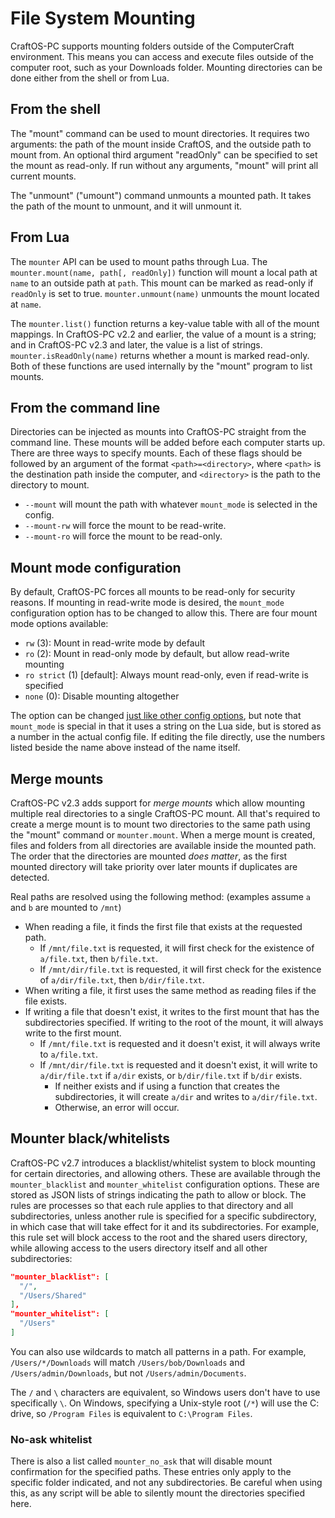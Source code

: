 # File System Mounting
CraftOS-PC supports mounting folders outside of the ComputerCraft environment. This means you can access and execute files outside of the computer root, such as your Downloads folder. Mounting directories can be done either from the shell or from Lua.

## From the shell
The "mount" command can be used to mount directories. It requires two arguments: the path of the mount inside CraftOS, and the outside path to mount from. An optional third argument "readOnly" can be specified to set the mount as read-only. If run without any arguments, "mount" will print all current mounts.

The "unmount" ("umount") command unmounts a mounted path. It takes the path of the mount to unmount, and it will unmount it.

## From Lua
The `mounter` API can be used to mount paths through Lua. The `mounter.mount(name, path[, readOnly])` function will mount a local path at `name` to an outside path at `path`. This mount can be marked as read-only if `readOnly` is set to true. `mounter.unmount(name)` unmounts the mount located at `name`.

The `mounter.list()` function returns a key-value table with all of the mount mappings. In CraftOS-PC v2.2 and earlier, the value of a mount is a string; and in CraftOS-PC v2.3 and later, the value is a list of strings. `mounter.isReadOnly(name)` returns whether a mount is marked read-only. Both of these functions are used internally by the "mount" program to list mounts.

## From the command line
Directories can be injected as mounts into CraftOS-PC straight from the command line. These mounts will be added before each computer starts up. There are three ways to specify mounts. Each of these flags should be followed by an argument of the format `<path>=<directory>`, where `<path>` is the destination path inside the computer, and `<directory>` is the path to the directory to mount.
* `--mount` will mount the path with whatever `mount_mode` is selected in the config.
* `--mount-rw` will force the mount to be read-write.
* `--mount-ro` will force the mount to be read-only.

## Mount mode configuration
By default, CraftOS-PC forces all mounts to be read-only for security reasons. If mounting in read-write mode is desired, the `mount_mode` configuration option has to be changed to allow this. There are four mount mode options available:
* `rw` (3): Mount in read-write mode by default
* `ro` (2): Mount in read-only mode by default, but allow read-write mounting
* `ro strict` (1) [default]: Always mount read-only, even if read-write is specified
* `none` (0): Disable mounting altogether

The option can be changed [just like other config options](configuration), but note that `mount_mode` is special in that it uses a string on the Lua side, but is stored as a number in the actual config file. If editing the file directly, use the numbers listed beside the name above instead of the name itself.

## Merge mounts
CraftOS-PC v2.3 adds support for *merge mounts* which allow mounting multiple real directories to a single CraftOS-PC mount. All that's required to create a merge mount is to mount two directories to the same path using the "mount" command or `mounter.mount`. When a merge mount is created, files and folders from all directories are available inside the mounted path. The order that the directories are mounted *does matter*, as the first mounted directory will take priority over later mounts if duplicates are detected.

Real paths are resolved using the following method: (examples assume `a` and `b` are mounted to `/mnt`)
* When reading a file, it finds the first file that exists at the requested path.
  * If `/mnt/file.txt` is requested, it will first check for the existence of `a/file.txt`, then `b/file.txt`.
  * If `/mnt/dir/file.txt` is requested, it will first check for the existence of `a/dir/file.txt`, then `b/dir/file.txt`.
* When writing a file, it first uses the same method as reading files if the file exists.
* If writing a file that doesn't exist, it writes to the first mount that has the subdirectories specified. If writing to the root of the mount, it will always write to the first mount.
  * If `/mnt/file.txt` is requested and it doesn't exist, it will always write to `a/file.txt`.
  * If `/mnt/dir/file.txt` is requested and it doesn't exist, it will write to `a/dir/file.txt` if `a/dir` exists, or `b/dir/file.txt` if `b/dir` exists.
    * If neither exists and if using a function that creates the subdirectories, it will create `a/dir` and writes to `a/dir/file.txt`.
    * Otherwise, an error will occur.

## Mounter black/whitelists
CraftOS-PC v2.7 introduces a blacklist/whitelist system to block mounting for certain directories, and allowing others. These are available through the `mounter_blacklist` and `mounter_whitelist` configuration options. These are stored as JSON lists of strings indicating the path to allow or block. The rules are processes so that each rule applies to that directory and all subdirectories, unless another rule is specified for a specific subdirectory, in which case that will take effect for it and its subdirectories. For example, this rule set will block access to the root and the shared users directory, while allowing access to the users directory itself and all other subdirectories:
```json
"mounter_blacklist": [
  "/",
  "/Users/Shared"
],
"mounter_whitelist": [
  "/Users"
]
```

You can also use wildcards to match all patterns in a path. For example, `/Users/*/Downloads` will match `/Users/bob/Downloads` and `/Users/admin/Downloads`, but not `/Users/admin/Documents`.

The `/` and `\` characters are equivalent, so Windows users don't have to use specifically `\`. On Windows, specifying a Unix-style root (`/*`) will use the C: drive, so `/Program Files` is equivalent to `C:\Program Files`.

### No-ask whitelist
There is also a list called `mounter_no_ask` that will disable mount confirmation for the specified paths. These entries only apply to the specific folder indicated, and not any subdirectories. Be careful when using this, as any script will be able to silently mount the directories specified here.
